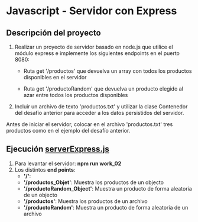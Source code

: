 # Javascript - Servidor con Express

## Descripción del proyecto

1) Realizar un proyecto de servidor basado en node.js que utilice el módulo express e implemente los siguientes endpoints en el puerto 8080:
    - Ruta get '/productos' que devuelva un array con todos los productos disponibles en el servidor
    
    - Ruta get '/productoRandom' que devuelva un producto elegido al azar entre todos los productos disponibles
2) Incluir un archivo de texto 'productos.txt' y utilizar la clase Contenedor del desafío anterior para acceder a los datos persistidos del servidor.

Antes de iniciar el servidor, colocar en el archivo 'productos.txt' tres productos como en el ejemplo del desafío anterior.

## Ejecución [serverExpress.js](https://github.com/bluepill5/JavaScript-Dev/blob/master/work_02/serverExpress.js)

1) Para levantar el servidor: **npm run work_02** 
2) Los distintos **end points**:
    * **'/'**:
    * **'/productos_Objet'**: Muestra los productos de un objecto
    * **'/productoRandom_Object'**: Muestra un producto de forma aleatoria de un objecto
    * **'/productos'**: Muestra los productos de un archivo
    * **'/productoRandom'**: Muestra un producto de forma aleatoria de un archivo


